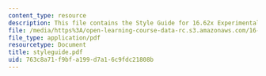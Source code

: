 ```yaml
---
content_type: resource
description: This file contains the Style Guide for 16.62x Experimental Projects.
file: /media/https%3A/open-learning-course-data-rc.s3.amazonaws.com/16-01-unified-engineering-i-ii-iii-iv-fall-2005-spring-2006/763c8a71f9bfa199d7a16c9fdc21808b_styleguide.pdf
file_type: application/pdf
resourcetype: Document
title: styleguide.pdf
uid: 763c8a71-f9bf-a199-d7a1-6c9fdc21808b
---
```

